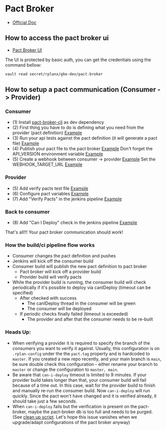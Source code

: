 # Pact Broker

* [Official Doc](https://github.com/pact-foundation/pact_broker)

## How to access the pact broker ui

* [Pact Broker UI](https://pact-broker.dev.allex.ai/)

The UI is protected by basic auth, you can get the credentials using the command bellow:  

```bash
vault read secret/rplanx/gke-dev/pact-broker
```

## How to setup a pact communication (Consumer -> Provider)

### Consumer

- (1) Install [pact-broker-cli](https://github.com/actano/pact-broker-cli) as dev dependency
- (2) First thing you have to do is defining what you need from the provider (pact definition) [Example](https://github.com/actano/allex-accounts/blob/5e16b38a7cd646ee75e2ba7a5b18d5214f717051/test/pact/authentication-service-pact.js)
- (3) Run your api tests against the pact definition (it will generate a pact file) [Example](https://github.com/actano/allex-accounts/blob/1f13f3e33697a03c464fda65c785e7e53a561f89/test/rest-endpoints/user-login/post-user-login.spec.js) 
- (4) Publish your pact file to the pact broker [Example](https://github.com/actano/allex-accounts/blob/6442b8c2fe13ffe4343345cb67a8039f27dddb5a/Jenkinsfile-k8s#L55-L72)
Don't forget the API_VERSION environment variable [Example](https://github.com/actano/allex-accounts/blob/6442b8c2fe13ffe4343345cb67a8039f27dddb5a/Jenkinsfile-k8s#L11)
- (5) Create a webhook between consumer -> provider [Example](https://github.com/actano/allex-accounts/blob/6442b8c2fe13ffe4343345cb67a8039f27dddb5a/Jenkinsfile-k8s#L73-L92)
Set the WEBHOOK_TARGET_URL [Example](https://github.com/actano/allex-accounts/blob/6442b8c2fe13ffe4343345cb67a8039f27dddb5a/Jenkinsfile-k8s#L12)

### Provider

- (5) Add verify pacts test file [Example](https://github.com/actano/rplan-authentication/blob/e64df3602f4a2cdb0ec56f8507d023129b4ac2bc/test/pact/verify-pact-with-consumers.js)
- (6) Configure pact variables [Example](https://github.com/actano/rplan-authentication/blob/e64df3602f4a2cdb0ec56f8507d023129b4ac2bc/Jenkinsfile-k8s#L10-L12)
- (7) Add "Verify Pacts" in the jenkins pipeline [Example](https://github.com/actano/rplan-authentication/blob/e64df3602f4a2cdb0ec56f8507d023129b4ac2bc/Jenkinsfile-k8s#L83-L103)

### Back to consumer

- (8) Add "Can I Deploy" check in the jenkins pipeline [Example](https://github.com/actano/allex-accounts/blob/6442b8c2fe13ffe4343345cb67a8039f27dddb5a/Jenkinsfile-k8s#L119-L136)

That's all!!! Your pact broker communication should work! 

### How the build/ci pipeline flow works

- Consumer changes the pact definition and pushes 
- Jenkins will kick off the consumer build 
- Consumer build will publish the new pact definition to pact broker
    - Pact broker will kick off a provider build
    - Provider build will verify pacts
- While the provider build is running, the consumer build will check periodically if it's possible to deploy via canIDeploy (timeout can be specified)          
    - After checked with success
        - The canIDeploy thread in the consumer will be green
        - The consumer will be deployed
    - If periodic checks finally failed (timeout is exceeded)
        - The provider and after that the consumer needs to be re-built

### Heads Up:
- When verifying a provider it is required to specify the branch of the consumers you want to verify it against. Usually, this configuration is on `.rplan-config` under the the `pact.tag` property and is hardcoded to `master`. If you created a new repo recently, and your main branch is `main`, be sure double check this configuration - either rename your branch to `master` or change the configuration to `master, main`.
- Be aware that `can-i-deploy` timeout is limited to 9 minutes. If your provider build takes longer than that, your consumer build will fail because of a time out. In this case, wait for the provider build to finish and manually re-run the consumer build. Now `can-i-deploy` will run quickly. Since the pact won't have changed and it is verified already, it should take just a few seconds.
- When `can-i-deploy` fails but the verification is present on the pact-broker, maybe the pact-broker db is too full and needs to be purged. (See [clean up script](https://github.com/pact-foundation/pact_broker/blob/master/script/prod/clean-up.sql). Let's hope this issue vanishes when we upgrade/adapt configurations of the pact broker anyway) 

 
